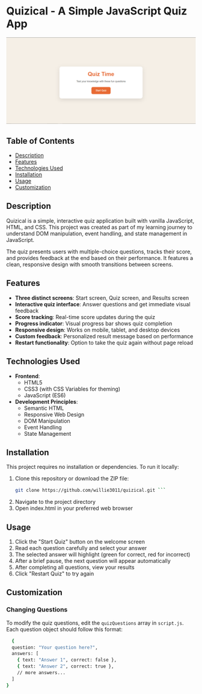 # Quizical - A Simple JavaScript Quiz App

![Website Preview](images/quiz.PNG) 

## Table of Contents
- [Description](#description)
- [Features](#features)
- [Technologies Used](#technologies-used)
- [Installation](#installation)
- [Usage](#usage)
- [Customization](#customization)

## Description

Quizical is a simple, interactive quiz application built with vanilla JavaScript, HTML, and CSS. This project was created as part of my learning journey to understand DOM manipulation, event handling, and state management in JavaScript.

The quiz presents users with multiple-choice questions, tracks their score, and provides feedback at the end based on their performance. It features a clean, responsive design with smooth transitions between screens.

## Features

- **Three distinct screens**: Start screen, Quiz screen, and Results screen
- **Interactive quiz interface**: Answer questions and get immediate visual feedback
- **Score tracking**: Real-time score updates during the quiz
- **Progress indicator**: Visual progress bar shows quiz completion
- **Responsive design**: Works on mobile, tablet, and desktop devices
- **Custom feedback**: Personalized result message based on performance
- **Restart functionality**: Option to take the quiz again without page reload

## Technologies Used

- **Frontend**:
  - HTML5
  - CSS3 (with CSS Variables for theming)
  - JavaScript (ES6)
- **Development Principles**:
  - Semantic HTML
  - Responsive Web Design
  - DOM Manipulation
  - Event Handling
  - State Management

## Installation

This project requires no installation or dependencies. To run it locally:

1. Clone this repository or download the ZIP file:
   ```bash
   git clone https://github.com/willie3011/quizical.git ```
2. Navigate to the project directory
3. Open index.html in your preferred web browser

## Usage

1. Click the "Start Quiz" button on the welcome screen
2. Read each question carefully and select your answer
3. The selected answer will highlight (green for correct, red for incorrect)
4. After a brief pause, the next question will appear automatically
5. After completing all questions, view your results
6. Click "Restart Quiz" to try again

## Customization

### Changing Questions

To modify the quiz questions, edit the ```quizQuestions``` array in ```script.js```. Each question object should follow this format:

```bash
  {
  question: "Your question here?",
  answers: [
    { text: "Answer 1", correct: false },
    { text: "Answer 2", correct: true },
    // more answers...
  ]
}
```
